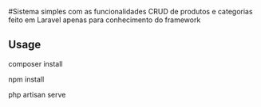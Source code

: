 #Sistema simples com as funcionalidades CRUD de produtos e categorias feito em Laravel apenas para conhecimento do framework

## Usage

composer install

npm install

php artisan serve




